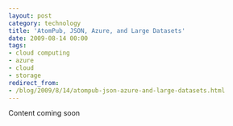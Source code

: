 ```yaml
---
layout: post
category: technology
title: 'AtomPub, JSON, Azure, and Large Datasets'
date: 2009-08-14 00:00
tags:
- cloud computing
- azure
- cloud
- storage
redirect_from:
- /blog/2009/8/14/atompub-json-azure-and-large-datasets.html
---
```

Content coming soon
